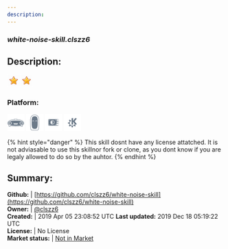 ```yaml
---
description: 
---
```


### _white-noise-skill.clszz6_  
## Description:  
  
![](../.gitbook/assets/star.png)![](../.gitbook/assets/star.png)  
### Platform:  
 ![Mark I](../.gitbook/assets/mark-1-icon.png)  ![Mark II](../.gitbook/assets/mark-2-icon.png)  ![Picroft](../.gitbook/assets/picroft-icon.png)  ![plasmoid](../.gitbook/assets/kde.png)   
  
{% hint style="danger" %}
This skill dosnt have any license attatched. It is not adviasable to use this skillnor fork or clone, as you dont know if you are legaly allowed to do so by the auhtor.
{% endhint %}
  
## Summary:  
**Github:** | [https://github.com/clszz6/white-noise-skill](https://github.com/clszz6/white-noise-skill)  
**Owner:** | [@clszz6](https://github.com/clszz6)  
**Created:** | 2019 Apr 05 23:08:52 UTC  **Last updated:** 2019 Dec 18 05:19:22 UTC  
**License:** | No License  
**Market status:** | [Not in Market](https://market.mycroft.ai/skill/)  
